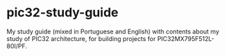 # pic32-study-guide
My study guide (mixed in Portuguese and English) with contents about my study of PIC32 architecture, for building projects for PIC32MX795F512L-80I/PF.
